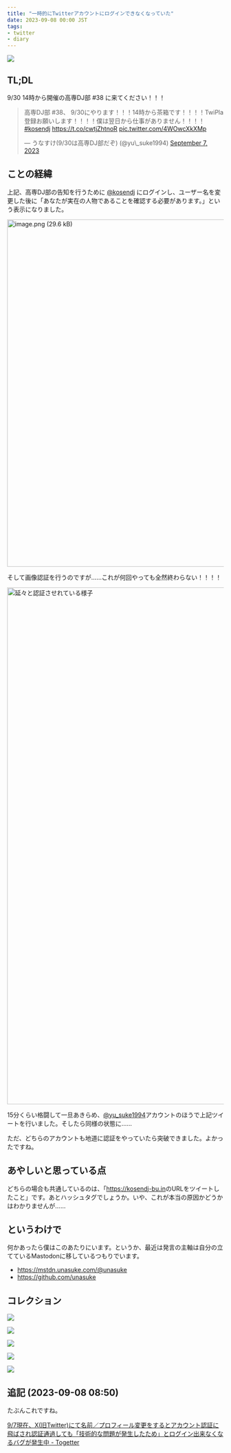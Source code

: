 ```yaml
---
title: "一時的にTwitterアカウントにログインできなくなっていた"
date: 2023-09-08 00:00 JST
tags:
- twitter
- diary
---
```


![](2023/twitter-account-verify.png)

## TL;DL
9/30 14時から開催の高専DJ部 #38 に来てください！！！

<blockquote class="twitter-tweet"><p lang="ja" dir="ltr">高専DJ部 #38、 9/30にやります！！！14時から茶箱です！！！！TwiPla登録お願いします！！！！僕は翌日から仕事がありません！！！！ <a href="https://twitter.com/hashtag/kosendj?src=hash&amp;ref_src=twsrc%5Etfw">#kosendj</a> <a href="https://t.co/cwtjZhtnoR">https://t.co/cwtjZhtnoR</a> <a href="https://t.co/4WOwcXkXMp">pic.twitter.com/4WOwcXkXMp</a></p>&mdash; うなすけ(9/30は高専DJ部だぞ) (@yu\_suke1994) <a href="https://twitter.com/yu_suke1994/status/1699742457049821587?ref_src=twsrc%5Etfw">September 7, 2023</a></blockquote> <script async src="https://platform.twitter.com/widgets.js" charset="utf-8"></script>

## ことの経緯
上記、高専DJ部の告知を行うために [@kosendj](https://twitter.com/kosendj) にログインし、ユーザー名を変更した後に「あなたが実在の人物であることを確認する必要があります。」という表示になりました。

<img width="805" alt="image.png (29.6 kB)" src="https://img.esa.io/uploads/production/attachments/11214/2023/09/07/3132/6365802c-2015-49c1-b7a5-259628ec9e2a.png">

そして画像認証を行うのですが……これが何回やっても全然終わらない！！！！

<a href="https://gyazo.com/c726b87a5d40983ec645059275d63c2b"><img src="https://i.gyazo.com/c726b87a5d40983ec645059275d63c2b.gif" alt="延々と認証させれている様子" width="1198"/></a>

15分くらい格闘して一旦あきらめ、[@yu_suke1994](https://twitter.com/yu_suke1994)アカウントのほうで上記ツイートを行いました。そしたら同様の状態に……

ただ、どちらのアカウントも地道に認証をやっていたら突破できました。よかったですね。

## あやしいと思っている点
どちらの場合も共通しているのは、「<https://kosendj-bu.in>のURLをツイートしたこと」です。あとハッシュタグでしょうか。いや、これが本当の原因かどうかはわかりませんが……

## というわけで
何かあったら僕はこのあたりにいます。というか、最近は発言の主軸は自分の立てているMastodonに移しているつもりでいます。

* <https://mstdn.unasuke.com/@unasuke>
* <https://github.com/unasuke>

## コレクション
![](2023/twitter-account-verify-pattern1.png)

![](2023/twitter-account-verify-pattern2.png)

![](2023/twitter-account-verify-pattern3.png)

![](2023/twitter-account-verify-pattern4.png)

![](2023/twitter-account-verify-pattern5.png)

## 追記 (2023-09-08 08:50)

たぶんこれですね。

[9/7現在、X(旧Twitter)にて名前／プロフィール変更をするとアカウント認証に飛ばされ認証通過しても「技術的な問題が発生したため」とログイン出来なくなるバグが発生中 - Togetter](https://togetter.com/li/2219970)
